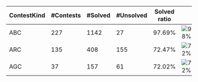 | ContestKind | #Contests | #Solved | #Unsolved | Solved ratio | |
| - | - | - | - | - | - |
| ABC | 227 | 1142 | 27 | 97.69% | ![98%](https://progress-bar.dev/98?title=Solved) |
| ARC | 135 | 408 | 155 | 72.47% | ![72%](https://progress-bar.dev/72?title=Solved) |
| AGC | 37 | 157 | 61 | 72.02% | ![72%](https://progress-bar.dev/72?title=Solved) |
